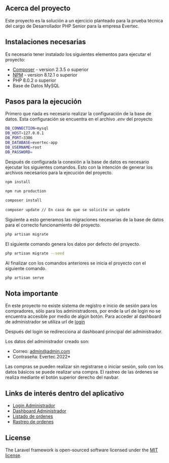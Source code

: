 ## Acerca del proyecto
 
Este proyecto es la solución a un ejercicio planteado para la prueba técnica del cargo de Desarrollador PHP Senior para la empresa Evertec.
 
## Instalaciones necesarias
 
Es necesario tener instalado los siguientes elementos para ejecutar el proyecto:
 
- [Composer](https://getcomposer.org/download/) - version 2.3.5 o superior
- [NPM](https://nodejs.org/es/download/) - version 8.12.1 o superior
- PHP 8.0.2 o superior
- Base de Datos MySQL
 
 
## Pasos para la ejecución
 
 
Primero que nada es necesario realizar la configuración de la base de datos.
Esta configuración se encuentra en el archivo *.env* del proyecto
 
```bash
DB_CONNECTION=mysql
DB_HOST=127.0.0.1
DB_PORT=3306
DB_DATABASE=evertec-app
DB_USERNAME=root
DB_PASSWORD=
```
 
Después de configurada la conexión a la base de datos es necesario ejecutar los siguientes comandos.
Esto con la intención de generar los archivos necesarios para la ejecución del proyecto.
 
```bash
npm install
 
npm run production
```
 
```bash
composer install
 
composer update // En caso de que se solicite un update
```
 
Siguiente a esto generamos las migraciones necesarias de la base de datos para el correcto funcionamiento del proyecto.
 
```bash
php artisan migrate
```
El siguiente comando genera los datos por defecto del proyecto.
 
```bash
php artisan migrate --seed
```
 
Al finalizar con los comandos anteriores se inicia el proyecto con el siguiente comando.
 
```bash
php artisan serve
```
 
## Nota importante
 
En este proyecto no existe sistema de registro e inicio de sesión para los compradores, sólo para los administradores, por ende la url de login no se encuentra accesible por medio de algún botón. Para acceder al dashboard de administrador se utiliza url de [login](http://localhost:8000/login)
 
Después del login se redirecciona al dashboard principal del administrador.
 
Los datos del administrador creado son:
- Correo: admin@admin.com
- Contraseña: Evertec.2022*
 
Las compras se pueden realizar sin registrarse o iniciar sesión, solo con los datos básicos se puede realizar una compra. El rastreo de las órdenes se realiza mediante el botón superior derecho del navbar.
 
## Links de interés dentro del aplicativo
 
- [Login Administrador](http://localhost:8000/login)
- [Dashboard Administrador](http://localhost:8000/admin/dashboard)
- [Listado de ordenes](http://localhost:8000/order/index)
- [Rastreo de ordenes](http://localhost:8000/order/track)
 
 
## License
 
The Laravel framework is open-sourced software licensed under the [MIT license](https://opensource.org/licenses/MIT).

